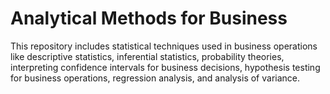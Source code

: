 # Analytical Methods for Business
 This repository includes statistical techniques used in business operations like descriptive statistics, inferential statistics, probability theories, interpreting confidence intervals for business decisions, hypothesis testing for business operations, regression analysis, and analysis of variance.
